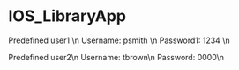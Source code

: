# IOS_LibraryApp
Predefined user1 \n
Username: psmith \n
Password1: 1234 \n

Predefined user2\n
Username: tbrown\n
Password: 0000\n
